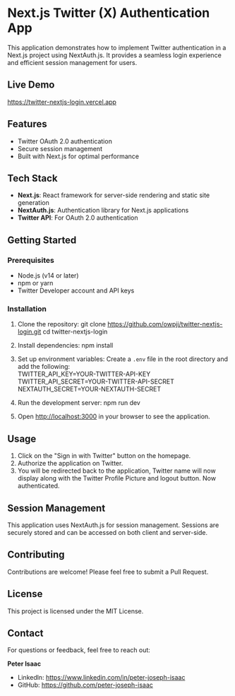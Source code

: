 # Next.js Twitter (X) Authentication App

This application demonstrates how to implement Twitter authentication in a Next.js project using NextAuth.js. It provides a seamless login experience and efficient session management for users.

## Live Demo  
https://twitter-nextjs-login.vercel.app  

## Features

- Twitter OAuth 2.0 authentication
- Secure session management
- Built with Next.js for optimal performance

## Tech Stack

- **Next.js**: React framework for server-side rendering and static site generation
- **NextAuth.js**: Authentication library for Next.js applications
- **Twitter API**: For OAuth 2.0 authentication

## Getting Started

### Prerequisites

- Node.js (v14 or later)
- npm or yarn
- Twitter Developer account and API keys

### Installation

1. Clone the repository:
git clone https://github.com/owpji/twitter-nextjs-login.git
cd twitter-nextjs-login

2. Install dependencies:
 npm install 

3. Set up environment variables:
Create a `.env` file in the root directory and add the following:  
TWITTER_API_KEY=YOUR-TWITTER-API-KEY  
TWITTER_API_SECRET=YOUR-TWITTER-API-SECRET  
NEXTAUTH_SECRET=YOUR-NEXTAUTH-SECRET  

4. Run the development server:
 npm run dev 

5. Open [http://localhost:3000](http://localhost:3000) in your browser to see the application.

## Usage

1. Click on the "Sign in with Twitter" button on the homepage.
2. Authorize the application on Twitter.
3. You will be redirected back to the application, Twitter name will now display along with the Twitter Profile Picture and logout button. Now authenticated.

## Session Management

This application uses NextAuth.js for session management. Sessions are securely stored and can be accessed on both client and server-side.

## Contributing

Contributions are welcome! Please feel free to submit a Pull Request.

## License

This project is licensed under the MIT License.

## **Contact**

For questions or feedback, feel free to reach out:

**Peter Isaac**  
- Linkedln: https://www.linkedin.com/in/peter-joseph-isaac
- GitHub: https://github.com/peter-joseph-isaac

